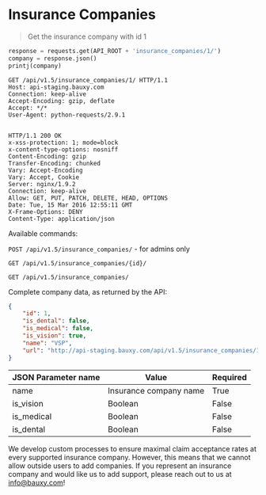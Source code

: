 # Insurance Companies
> Get the insurance company with id 1

```python
response = requests.get(API_ROOT + 'insurance_companies/1/')
company = response.json()
printj(company)
```

```http
GET /api/v1.5/insurance_companies/1/ HTTP/1.1
Host: api-staging.bauxy.com
Connection: keep-alive
Accept-Encoding: gzip, deflate
Accept: */*
User-Agent: python-requests/2.9.1


HTTP/1.1 200 OK
x-xss-protection: 1; mode=block
x-content-type-options: nosniff
Content-Encoding: gzip
Transfer-Encoding: chunked
Vary: Accept-Encoding
Vary: Accept, Cookie
Server: nginx/1.9.2
Connection: keep-alive
Allow: GET, PUT, PATCH, DELETE, HEAD, OPTIONS
Date: Tue, 15 Mar 2016 12:55:11 GMT
X-Frame-Options: DENY
Content-Type: application/json
```

Available commands:

`POST /api/v1.5/insurance_companies/` - for admins only

`GET /api/v1.5/insurance_companies/{id}/`

`GET /api/v1.5/insurance_companies/`

Complete company data, as returned by the API:

```json
{
    "id": 1,
    "is_dental": false,
    "is_medical": false,
    "is_vision": true,
    "name": "VSP",
    "url": "http://api-staging.bauxy.com/api/v1.5/insurance_companies/1/"
}
```

JSON Parameter name | Value                  | Required
------------------- | ---------------------- | --------
name                | Insurance company name | True
is_vision           | Boolean                | False
is_medical          | Boolean                | False
is_dental           | Boolean                | False

We develop custom processes to ensure maximal claim acceptance rates at every supported insurance company. However, this means that we cannot allow outside users to add companies. If you represent an insurance company and would like us to add support, please reach out to us at [info@bauxy.com](mailto:info@bauxy.com)!
